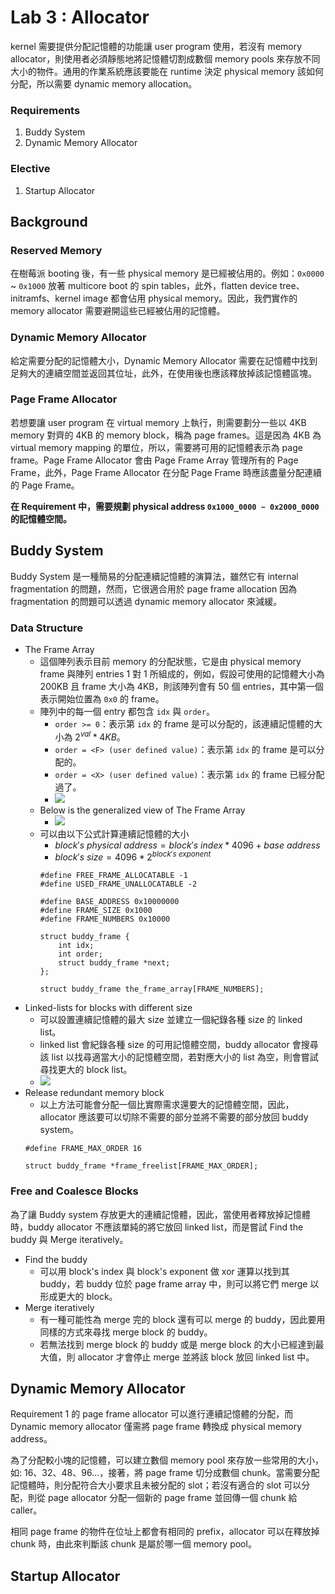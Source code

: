 # Lab 3 : Allocator

kernel 需要提供分配記憶體的功能讓 user program 使用，若沒有 memory allocator，則使用者必須靜態地將記憶體切割成數個 memory pools 來存放不同大小的物件。通用的作業系統應該要能在 runtime 決定 physical memory 該如何分配，所以需要 dynamic memory allocation。

### Requirements
1. Buddy System
2. Dynamic Memory Allocator

### Elective
1. Startup Allocator

## Background
### Reserved Memory
在樹莓派 booting 後，有一些 physical memory 是已經被佔用的。例如：``0x0000`` ~ ``0x1000`` 放著 multicore boot 的 spin tables，此外，flatten device tree、initramfs、kernel image 都會佔用 physical memory。因此，我們實作的 memory allocator 需要避開這些已經被佔用的記憶體。

### Dynamic Memory Allocator
給定需要分配的記憶體大小，Dynamic Memory Allocator 需要在記憶體中找到足夠大的連續空間並返回其位址，此外，在使用後也應該釋放掉該記憶體區塊。

### Page Frame Allocator
若想要讓 user program 在 virtual memory 上執行，則需要劃分一些以 4KB memory 對齊的 4KB 的 memory block，稱為 page frames。這是因為 4KB 為 virtual memory mapping 的單位，所以，需要將可用的記憶體表示為 page frame。Page Frame Allocator 會由 Page Frame Array 管理所有的 Page Frame，此外，Page Frame Allocator 在分配 Page Frame 時應該盡量分配連續的 Page Frame。

**在 Requirement 中，需要規劃 physical address ``0x1000_0000 ~ 0x2000_0000`` 的記憶體空間。**

## Buddy System
Buddy System 是一種簡易的分配連續記憶體的演算法，雖然它有 internal fragmentation 的問題，然而，它很適合用於 page frame allocation 因為 fragmentation 的問題可以透過 dynamic memory allocator 來減緩。

### Data Structure
+ The Frame Array
	+ 這個陣列表示目前 memory 的分配狀態，它是由 physical memory frame 與陣列 entries 1 對 1 所組成的，例如，假設可使用的記憶體大小為 200KB 且 frame 大小為 4KB，則該陣列會有 50 個 entries，其中第一個表示開始位置為 ``0x0`` 的 frame。
	+ 陣列中的每一個 entry 都包含 ``idx`` 與 ``order``。
		+ ``order >= 0``：表示第 ``idx`` 的 frame 是可以分配的，該連續記憶體的大小為 $2^{val}*4KB$。
		+ ``order = <F> (user defined value)``：表示第 ``idx`` 的 frame 是可以分配的。
		+ ``order = <X> (user defined value)``：表示第 ``idx`` 的 frame 已經分配過了。
		+ ![](https://i.imgur.com/mBLT0tJ.png)
	+ Below is the generalized view of The Frame Array
		+ ![](https://i.imgur.com/2ljYM2F.png)
	+ 可以由以下公式計算連續記憶體的大小
		+ $block's\ physical\ address=block's\ index*4096+base\ address$
		+ $block's\ size=4096*2^{block's\ exponent}$
		```c=
        #define FREE_FRAME_ALLOCATABLE -1
        #define USED_FRAME_UNALLOCATABLE -2

		#define BASE_ADDRESS 0x10000000
        #define FRAME_SIZE 0x1000
        #define FRAME_NUMBERS 0x10000
        
        struct buddy_frame {
    		int idx;
    		int order;
    		struct buddy_frame *next;
		};
        
        struct buddy_frame the_frame_array[FRAME_NUMBERS];
		```
+ Linked-lists for blocks with different size
	+ 可以設置連續記憶體的最大 size 並建立一個紀錄各種 size 的 linked list。
	+ linked list 會紀錄各種 size 的可用記憶體空間，buddy allocator 會搜尋該 list 以找尋適當大小的記憶體空間，若對應大小的 list 為空，則會嘗試尋找更大的 block list。
	+ ![](https://i.imgur.com/qZlA4Zm.png)
+ Release redundant memory block
	+ 以上方法可能會分配一個比實際需求還要大的記憶體空間，因此，allocator 應該要可以切除不需要的部分並將不需要的部分放回 buddy system。
    ```c=
    #define FRAME_MAX_ORDER 16
    
	struct buddy_frame *frame_freelist[FRAME_MAX_ORDER];
    ```

### Free and Coalesce Blocks
為了讓 Buddy system 存放更大的連續記憶體，因此，當使用者釋放掉記憶體時，buddy allocator 不應該單純的將它放回 linked list，而是嘗試 Find the buddy 與 Merge iteratively。

+ Find the buddy
	+ 可以用 block's index 與 block's exponent 做 xor 運算以找到其 buddy，若 buddy 位於 page frame array 中，則可以將它們 merge 以形成更大的 block。
+ Merge iteratively
	+ 有一種可能性為 merge 完的 block 還有可以 merge 的 buddy，因此要用同樣的方式來尋找 merge block 的 buddy。
	+ 若無法找到 merge block 的 buddy 或是 merge block 的大小已經達到最大值，則 allocator 才會停止 merge 並將該 block 放回 linked list 中。


## Dynamic Memory Allocator
Requirement 1 的 page frame allocator 可以進行連續記憶體的分配，而 Dynamic memory allocator 僅需將 page frame 轉換成 physical memory address。

為了分配較小塊的記憶體，可以建立數個 memory pool 來存放一些常用的大小，如: 16、32、48、96...，接著，將 page frame 切分成數個 chunk。當需要分配記憶體時，則分配符合大小要求且未被分配的 slot；若沒有適合的 slot 可以分配，則從 page allocator 分配一個新的 page frame 並回傳一個 chunk 給 caller。

相同 page frame 的物件在位址上都會有相同的 prefix，allocator 可以在釋放掉 chunk 時，由此來判斷該 chunk 是屬於哪一個 memory pool。

## Startup Allocator

